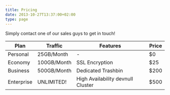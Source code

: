 ```yaml
---
title: Pricing
date: 2013-10-27T13:37:00+02:00
type: page
---
```



Simply contact one of our sales guys to get in touch!
<table id="hor-minimalist-b" summary="Employee Pay Sheet">
<thead>
<tr>
<th scope="col">Plan</th>
<th scope="col">Traffic</th>
<th scope="col">Features</th>
<th scope="col">Price</th>
</tr>
</thead>
<tbody>
<tr>
<td>Personal</td>
<td>25GB/Month</td>
<td>-</td>
<td>$0</td>
</tr>
<tr>
<td>Economy</td>
<td>100GB/Month</td>
<td>SSL Encryption</td>
<td>$25</td>
</tr>
<tr>
<td>Business</td>
<td>500GB/Month</td>
<td>Dedicated Trashbin</td>
<td>$200</td>
</tr>
<tr>
<td>Enterprise</td>
<td>UNLIMITED!</td>
<td>High Availability devnull Cluster</td>
<td>$500</td>
</tr>
</tbody>
</table>

